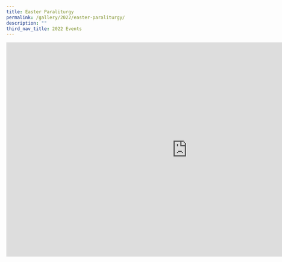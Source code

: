 ```yaml
---
title: Easter Paraliturgy
permalink: /gallery/2022/easter-paraliturgy/
description: ""
third_nav_title: 2022 Events
---
```

<iframe allowfullscreen="true" height="569" width="960" frameborder="0" src="https://docs.google.com/presentation/d/e/2PACX-1vT22nmCQ3A21n_c72US9Dvqn9vwB16lApz9KotO0p77UWojpaOf_4k1dxqa_iJMWhQ6kstkWIpmNv7J/embed?start=true&amp;loop=true&amp;delayms=5000"></iframe>